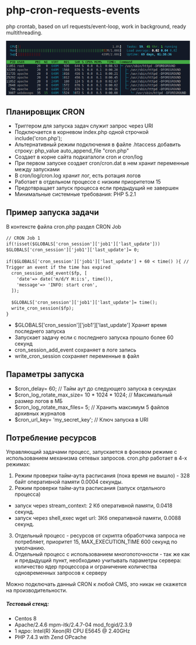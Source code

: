 # php-cron-requests-events
php crontab, based on url requests/event-loop, work in background, ready multithreading.

![php-cron-requests-events](https://raw.githubusercontent.com/commeta/php-cron-requests-events/master/cron.png "php-cron-requests-events")

## Планировщик CRON
- Триггером для запуска задач служит запрос через URI
- Подключается в корневом index.php одной строчкой include('cron.php');
- Альтернативный режим подключения в файле .htaccess добавить строку: php_value auto_append_file "cron.php"
- Создает в корне сайта подкаталоги cron и cron/log
- При первом запуске создает cron/cron.dat в нем хранит переменные между запусками
- В cron/log/cron.log хранит лог, есть ротация логов
- Работает в отдельном процессе с низким приоритетом 15
- Предотвращает запуск процесса если предыдущий не завершен
- Минимальные системные требования: PHP 5.2.1

## Пример запуска задачи
В контексте файла cron.php раздел CRON Job
```
// CRON Job 1
if(!isset($GLOBALS['cron_session']['job1']['last_update'])) $GLOBALS['cron_session']['job1']['last_update']= 0;

if($GLOBALS['cron_session']['job1']['last_update'] + 60 < time() ){ // Trigger an event if the time has expired
  cron_session_add_event($fp, [
    'date'=> date('m/d/Y H:i:s', time()),
    'message'=> 'INFO: start cron',
  ]);

  $GLOBALS['cron_session']['job1']['last_update']= time();
  write_cron_session($fp);
}
```
- $GLOBALS['cron_session']['job1']['last_update'] Хранит время последнего запуска
- Запускает задачу если с последнего запуска прошло более 60 секунд
- cron_session_add_event сохраняет в логе запись
- write_cron_session сохраняет переменные в файл

## Параметры запуска
- $cron_delay= 60; // Тайм аут до следующего запуска в секундах
- $cron_log_rotate_max_size= 10 * 1024 * 1024; // Максимальный размер логов в МБ
- $cron_log_rotate_max_files= 5; // Хранить максимум 5 файлов архивных журналов
- $cron_url_key= 'my_secret_key'; // Ключ запуска в URI

## Потребление ресурсов
Управляющий задачами процесс, запускается в фоновом режиме с использованием механизма сетевых запросов. cron.php работает в 4-х режимах:
1. Режим проверки тайм-аута расписания (пока время не вышло) - 328 байт оперативной памяти 0.0004 секунды.
2. Режим проверки тайм-аута расписания (запуск отдельного процесса) 
- запуск через stream_context: 2 Кб оперативной памяти, 0.0418 секунд.
- запуск через shell_exec wget url: 3Кб оперативной памяти, 0.0088 секунд.
3. Отдельный процесс - ресурсов от скрипта обработчика запроса не потребляет, приоритет 15, MAX_EXECUTION_TIME 600 секунд по умолчанию.
4. Отдельный процесс c использованием многопоточности - так же как и предыдущий пункт, необходимо учитывать параметры сервера: количество ядер процессора и ограничение количества одновременных запросов к серверу

Можно подключать данный CRON к любой CMS, это никак не скажется на производительности. 
##### Тестовый стенд:
- Centos 8
- Apache/2.4.6 mpm-itk/2.4.7-04 mod_fcgid/2.3.9
- 1 ядро: Intel(R) Xeon(R) CPU E5645 @ 2.40GHz
- PHP 7.4.3 with Zend OPcache

